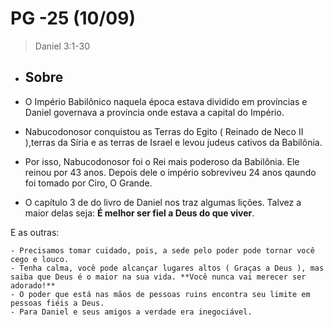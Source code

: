 # PG -25 (10/09)

> Daniel 3:1-30

- ## Sobre

- O Império Babilônico naquela época estava dividido em províncias e Daniel governava a província onde estava a capital do Império.

- Nabucodonosor conquistou as Terras do Egito ( Reinado de Neco II ),terras da Síria e as terras de Israel e levou judeus cativos da Babilônia. 
  
- Por isso, Nabucodonosor foi o Rei mais poderoso da Babilônia. Ele reinou por 43 anos. Depois dele o império sobreviveu 24 anos qaundo  foi tomado por Ciro, O Grande.

- O capítulo 3 de do livro de Daniel nos traz algumas lições. Talvez a maior delas seja: **É melhor ser fiel a Deus do que viver**.

E as outras:
    
    - Precisamos tomar cuidado, pois, a sede pelo poder pode tornar você cego e louco.
    - Tenha calma, você pode alcançar lugares altos ( Graças a Deus ), mas saiba que Deus é o maior na sua vida. **Você nunca vai merecer ser adorado!**
    - O poder que está nas mãos de pessoas ruins encontra seu limite em pessoas fiéis a Deus. 
    - Para Daniel e seus amigos a verdade era inegociável.

